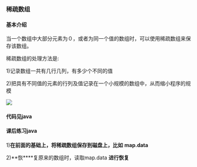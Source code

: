 ### 稀疏数组

####  基本介绍

当一个数组中大部分元素为０，或者为同一个值的数组时，可以使用稀疏数组来保存该数组。

稀疏数组的处理方法是:

1)记录数组一共有几行几列，有多少个不同的值

2)把具有不同值的元素的行列及值记录在一个小规模的数组中，从而缩小程序的规模

![](https://github.com/busJoin/algorithm/blob/2019/images/%E7%A8%80%E7%96%8F%E6%95%B0%E7%BB%84.png?raw=true)



#### 代码见java

#### 课后练习java

1)**在前面的基础上，将稀疏数组保存到磁盘上，比如** **map.data**

2)**恢****复原来的数组时，读取map.data **进行恢复**